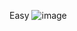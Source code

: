 Easy
![image](https://github.com/hyfanac/COMP3111LEx/assets/160414765/5e6e2216-64da-430a-a83a-f748be819257)
